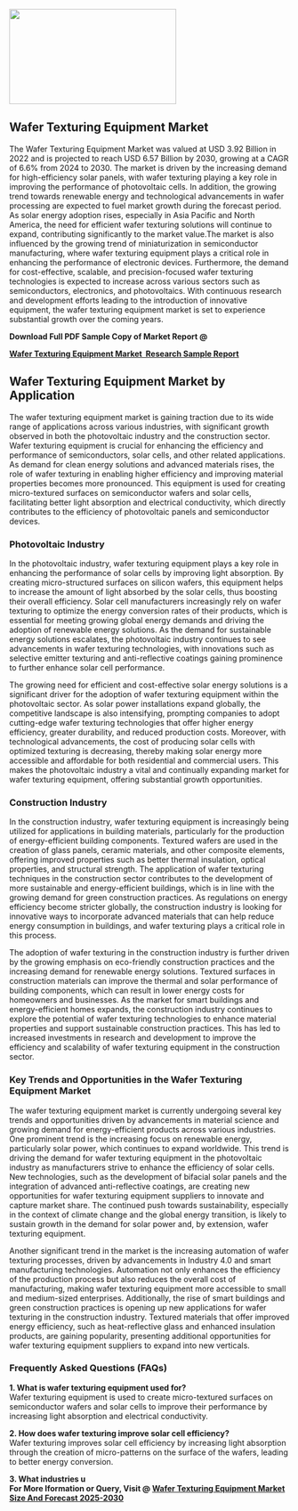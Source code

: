 <p><img class="alignnone size-medium wp-image-20088" src="https://ffe5etoiles.com/wp-content/uploads/2024/12/MST1-300x171.png" alt="" width="300" height="171" /></p><p><h2>Wafer Texturing Equipment Market </h2><p>The Wafer Texturing Equipment Market was valued at USD 3.92 Billion in 2022 and is projected to reach USD 6.57 Billion by 2030, growing at a CAGR of 6.6% from 2024 to 2030. The market is driven by the increasing demand for high-efficiency solar panels, with wafer texturing playing a key role in improving the performance of photovoltaic cells. In addition, the growing trend towards renewable energy and technological advancements in wafer processing are expected to fuel market growth during the forecast period. As solar energy adoption rises, especially in Asia Pacific and North America, the need for efficient wafer texturing solutions will continue to expand, contributing significantly to the market value.The market is also influenced by the growing trend of miniaturization in semiconductor manufacturing, where wafer texturing equipment plays a critical role in enhancing the performance of electronic devices. Furthermore, the demand for cost-effective, scalable, and precision-focused wafer texturing technologies is expected to increase across various sectors such as semiconductors, electronics, and photovoltaics. With continuous research and development efforts leading to the introduction of innovative equipment, the wafer texturing equipment market is set to experience substantial growth over the coming years.</p></p><p><strong>Download Full PDF Sample Copy of Market Report @</strong></p><p><strong><a href="https://www.verifiedmarketreports.com/download-sample/?rid=227092&utm_source=Sites-google&utm_medium=265" target="_blank">Wafer Texturing Equipment Market &nbsp;Research Sample Report</a></strong></p><p><h2>Wafer Texturing Equipment Market by Application</h2> <p>The wafer texturing equipment market is gaining traction due to its wide range of applications across various industries, with significant growth observed in both the photovoltaic industry and the construction sector. Wafer texturing equipment is crucial for enhancing the efficiency and performance of semiconductors, solar cells, and other related applications. As demand for clean energy solutions and advanced materials rises, the role of wafer texturing in enabling higher efficiency and improving material properties becomes more pronounced. This equipment is used for creating micro-textured surfaces on semiconductor wafers and solar cells, facilitating better light absorption and electrical conductivity, which directly contributes to the efficiency of photovoltaic panels and semiconductor devices.</p> <h3>Photovoltaic Industry</h3> <p>In the photovoltaic industry, wafer texturing equipment plays a key role in enhancing the performance of solar cells by improving light absorption. By creating micro-structured surfaces on silicon wafers, this equipment helps to increase the amount of light absorbed by the solar cells, thus boosting their overall efficiency. Solar cell manufacturers increasingly rely on wafer texturing to optimize the energy conversion rates of their products, which is essential for meeting growing global energy demands and driving the adoption of renewable energy solutions. As the demand for sustainable energy solutions escalates, the photovoltaic industry continues to see advancements in wafer texturing technologies, with innovations such as selective emitter texturing and anti-reflective coatings gaining prominence to further enhance solar cell performance.</p> <p>The growing need for efficient and cost-effective solar energy solutions is a significant driver for the adoption of wafer texturing equipment within the photovoltaic sector. As solar power installations expand globally, the competitive landscape is also intensifying, prompting companies to adopt cutting-edge wafer texturing technologies that offer higher energy efficiency, greater durability, and reduced production costs. Moreover, with technological advancements, the cost of producing solar cells with optimized texturing is decreasing, thereby making solar energy more accessible and affordable for both residential and commercial users. This makes the photovoltaic industry a vital and continually expanding market for wafer texturing equipment, offering substantial growth opportunities.</p> <h3>Construction Industry</h3> <p>In the construction industry, wafer texturing equipment is increasingly being utilized for applications in building materials, particularly for the production of energy-efficient building components. Textured wafers are used in the creation of glass panels, ceramic materials, and other composite elements, offering improved properties such as better thermal insulation, optical properties, and structural strength. The application of wafer texturing techniques in the construction sector contributes to the development of more sustainable and energy-efficient buildings, which is in line with the growing demand for green construction practices. As regulations on energy efficiency become stricter globally, the construction industry is looking for innovative ways to incorporate advanced materials that can help reduce energy consumption in buildings, and wafer texturing plays a critical role in this process.</p> <p>The adoption of wafer texturing in the construction industry is further driven by the growing emphasis on eco-friendly construction practices and the increasing demand for renewable energy solutions. Textured surfaces in construction materials can improve the thermal and solar performance of building components, which can result in lower energy costs for homeowners and businesses. As the market for smart buildings and energy-efficient homes expands, the construction industry continues to explore the potential of wafer texturing technologies to enhance material properties and support sustainable construction practices. This has led to increased investments in research and development to improve the efficiency and scalability of wafer texturing equipment in the construction sector.</p> <h3>Key Trends and Opportunities in the Wafer Texturing Equipment Market</h3> <p>The wafer texturing equipment market is currently undergoing several key trends and opportunities driven by advancements in material science and growing demand for energy-efficient products across various industries. One prominent trend is the increasing focus on renewable energy, particularly solar power, which continues to expand worldwide. This trend is driving the demand for wafer texturing equipment in the photovoltaic industry as manufacturers strive to enhance the efficiency of solar cells. New technologies, such as the development of bifacial solar panels and the integration of advanced anti-reflective coatings, are creating new opportunities for wafer texturing equipment suppliers to innovate and capture market share. The continued push towards sustainability, especially in the context of climate change and the global energy transition, is likely to sustain growth in the demand for solar power and, by extension, wafer texturing equipment.</p> <p>Another significant trend in the market is the increasing automation of wafer texturing processes, driven by advancements in Industry 4.0 and smart manufacturing technologies. Automation not only enhances the efficiency of the production process but also reduces the overall cost of manufacturing, making wafer texturing equipment more accessible to small and medium-sized enterprises. Additionally, the rise of smart buildings and green construction practices is opening up new applications for wafer texturing in the construction industry. Textured materials that offer improved energy efficiency, such as heat-reflective glass and enhanced insulation products, are gaining popularity, presenting additional opportunities for wafer texturing equipment suppliers to expand into new verticals.</p> <h3>Frequently Asked Questions (FAQs)</h3> <p><strong>1. What is wafer texturing equipment used for?</strong><br>Wafer texturing equipment is used to create micro-textured surfaces on semiconductor wafers and solar cells to improve their performance by increasing light absorption and electrical conductivity.</p> <p><strong>2. How does wafer texturing improve solar cell efficiency?</strong><br>Wafer texturing improves solar cell efficiency by increasing light absorption through the creation of micro-patterns on the surface of the wafers, leading to better energy conversion.</p> <p><strong>3. What industries u<strong><br />For More Iformation or Query, Visit @ <a href="https://www.verifiedmarketreports.com/product/wafer-texturing-equipment-market/" target="_blank">Wafer Texturing Equipment Market Size And Forecast 2025-2030</a></strong></p>
